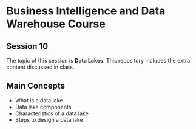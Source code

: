 # Business Intelligence and Data Warehouse Course

## Session 10

The topic of this session is **Data Lakes**. This repository includes the extra content discussed in class.

## Main Concepts

  - What is a data lake
  - Data lake components
  - Characteristics of a data lake
  - Steps to design a data lake
